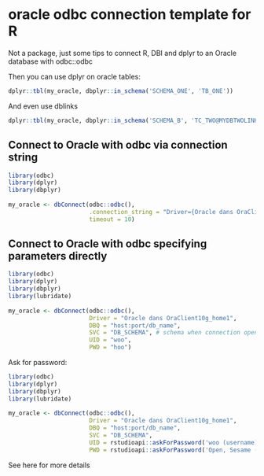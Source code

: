 # oracle odbc connection template for R

Not a package, just some tips to connect R, DBI and dplyr to an Oracle database with odbc::odbc

Then you can use dplyr on oracle tables:

```r
dplyr::tbl(my_oracle, dbplyr::in_schema('SCHEMA_ONE', 'TB_ONE'))
```

And even use dblinks

```r
dplyr::tbl(my_oracle, dbplyr::in_schema('SCHEMA_B', 'TC_TWO@MYDBTWOLINK'))
```

## Connect to Oracle with odbc via connection string

```r
library(odbc)
library(dplyr)
library(dbplyr)
 
my_oracle <- dbConnect(odbc::odbc(), 
                       .connection_string = "Driver={Oracle dans OraClient10g_home1};DBQ=host:port/db_name;UID=woo;PWD=hoo", 
                       timeout = 10)
```

## Connect to Oracle with odbc specifying parameters directly

```r
library(odbc)
library(dplyr)
library(dbplyr)
library(lubridate)
 
my_oracle <- dbConnect(odbc::odbc(),
                       Driver = "Oracle dans OraClient10g_home1",
                       DBQ = "host:port/db_name",
                       SVC = "DB_SCHEMA", # schema when connection opens
                       UID = "woo",
                       PWD = "hoo")
``` 

Ask for password:

```r
library(odbc)
library(dplyr)
library(dbplyr)
library(lubridate)
 
my_oracle <- dbConnect(odbc::odbc(),
                       Driver = "Oracle dans OraClient10g_home1",
                       DBQ = "host:port/db_name",
                       SVC = "DB_SCHEMA", 
                       UID = rstudioapi::askForPassword('woo (username)'),
                       PWD = rstudioapi::askForPassword('Open, Sesame (password)'))
```

See here for more details

